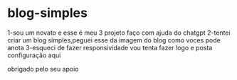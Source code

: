 # blog-simples
1-sou um novato e esse é meu 3 projeto faço com ajuda do chatgpt
2-tentei criar um blog simples,peguei esse da imagem do blog como voces pode anota
3-esqueci de fazer responsividade vou tenta fazer logo e posta configuração aqui

obrigado pelo seu apoio 
